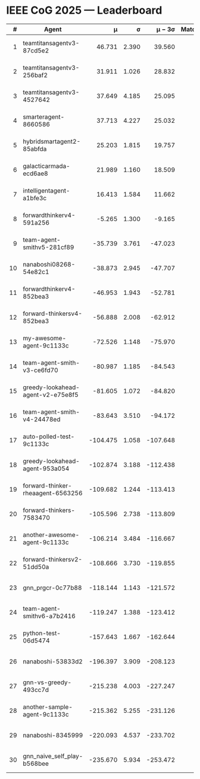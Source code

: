 # IEEE CoG 2025 — Leaderboard

| # | Agent | μ | σ | μ − 3σ | Matches | Updated |
|---:|---|---:|---:|---:|---:|---|
| 1 | teamtitansagentv3-87cd5e2 | 46.731 | 2.390 | 39.560 | 380 | 2025-08-26 22:10 |
| 2 | teamtitansagentv3-256baf2 | 31.911 | 1.026 | 28.832 | 540 | 2025-08-26 22:10 |
| 3 | teamtitansagentv3-4527642 | 37.649 | 4.185 | 25.095 | 360 | 2025-08-26 22:10 |
| 4 | smarteragent-8660586 | 37.713 | 4.227 | 25.032 | 353 | 2025-08-26 22:10 |
| 5 | hybridsmartagent2-85abfda | 25.203 | 1.815 | 19.757 | 373 | 2025-08-26 22:10 |
| 6 | galacticarmada-ecd6ae8 | 21.989 | 1.160 | 18.509 | 440 | 2025-08-26 22:10 |
| 7 | intelligentagent-a1bfe3c | 16.413 | 1.584 | 11.662 | 485 | 2025-08-26 22:10 |
| 8 | forwardthinkerv4-591a256 | -5.265 | 1.300 | -9.165 | 544 | 2025-08-26 22:10 |
| 9 | team-agent-smithv5-281cf89 | -35.739 | 3.761 | -47.023 | 480 | 2025-08-26 22:10 |
| 10 | nanaboshi08268-54e82c1 | -38.873 | 2.945 | -47.707 | 400 | 2025-08-26 22:10 |
| 11 | forwardthinkerv4-852bea3 | -46.953 | 1.943 | -52.781 | 449 | 2025-08-26 22:10 |
| 12 | forward-thinkersv4-852bea3 | -56.888 | 2.008 | -62.912 | 462 | 2025-08-26 22:10 |
| 13 | my-awesome-agent-9c1133c | -72.526 | 1.148 | -75.970 | 560 | 2025-08-26 22:10 |
| 14 | team-agent-smith-v3-ce6fd70 | -80.987 | 1.185 | -84.543 | 600 | 2025-08-26 22:10 |
| 15 | greedy-lookahead-agent-v2-e75e8f5 | -81.605 | 1.072 | -84.820 | 420 | 2025-08-26 22:10 |
| 16 | team-agent-smith-v4-24478ed | -83.643 | 3.510 | -94.172 | 280 | 2025-08-26 22:10 |
| 17 | auto-polled-test-9c1133c | -104.475 | 1.058 | -107.648 | 360 | 2025-08-26 22:10 |
| 18 | greedy-lookahead-agent-953a054 | -102.874 | 3.188 | -112.438 | 380 | 2025-08-26 22:10 |
| 19 | forward-thinker-rheaagent-6563256 | -109.682 | 1.244 | -113.413 | 676 | 2025-08-26 22:10 |
| 20 | forward-thinkers-7583470 | -105.596 | 2.738 | -113.809 | 480 | 2025-08-26 22:10 |
| 21 | another-awesome-agent-9c1133c | -106.214 | 3.484 | -116.667 | 520 | 2025-08-26 22:10 |
| 22 | forward-thinkersv2-51dd50a | -108.666 | 3.730 | -119.855 | 456 | 2025-08-26 22:10 |
| 23 | gnn_prgcr-0c77b88 | -118.144 | 1.143 | -121.572 | 400 | 2025-08-26 22:10 |
| 24 | team-agent-smithv6-a7b2416 | -119.247 | 1.388 | -123.412 | 520 | 2025-08-26 22:10 |
| 25 | python-test-06d5474 | -157.643 | 1.667 | -162.644 | 460 | 2025-08-26 22:10 |
| 26 | nanaboshi-53833d2 | -196.397 | 3.909 | -208.123 | 460 | 2025-08-26 22:10 |
| 27 | gnn-vs-greedy-493cc7d | -215.238 | 4.003 | -227.247 | 500 | 2025-08-26 22:10 |
| 28 | another-sample-agent-9c1133c | -215.362 | 5.255 | -231.126 | 680 | 2025-08-26 22:10 |
| 29 | nanaboshi-8345999 | -220.093 | 4.537 | -233.702 | 640 | 2025-08-26 22:10 |
| 30 | gnn_naive_self_play-b568bee | -235.670 | 5.934 | -253.472 | 420 | 2025-08-26 22:10 |
